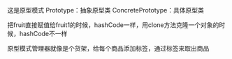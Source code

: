 这是原型模式
Prototype：抽象原型类
ConcretePrototype：具体原型类

把fruit直接赋值给fruit1的时候，hashCode一样，用clone方法克隆一个对象的时候，hashCode不一样

原型模式管理器就像是个货架，给每个商品添加标签，通过标签来取出商品